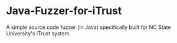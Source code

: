 # Java-Fuzzer-for-iTrust

A simple source code fuzzer (in Java) specifically built for NC State University's iTrust system.
